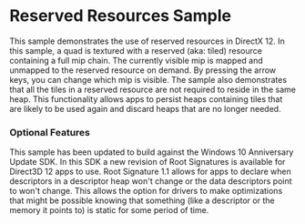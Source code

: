 # Reserved Resources Sample
This sample demonstrates the use of reserved resources in DirectX 12. In this sample, a quad is textured with a reserved (aka: tiled) resource containing a full mip chain. The currently visible mip is mapped and unmapped to the reserved resource on demand. By pressing the arrow keys, you can change which mip is visible. The sample also demonstrates that all the tiles in a reserved resource are not required to reside in the same heap. This functionality allows apps to persist heaps containing tiles that are likely to be used again and discard heaps that are no longer needed.

### Optional Features
This sample has been updated to build against the Windows 10 Anniversary Update SDK. In this SDK a new revision of Root Signatures is available for Direct3D 12 apps to use. Root Signature 1.1 allows for apps to declare when descriptors in a descriptor heap won't change or the data descriptors point to won't change.  This allows the option for drivers to make optimizations that might be possible knowing that something (like a descriptor or the memory it points to) is static for some period of time.